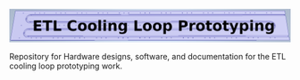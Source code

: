 <p align="center">
<img src="https://github.com/nebraska-silicon-lab/ETL-cooling-loop-prototyping/raw/main/logo.png"></img>
</p>


Repository for Hardware designs, software, and documentation for the ETL cooling loop prototyping work.
